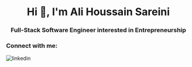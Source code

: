 <h1 align="center">Hi 👋, I'm Ali Houssain Sareini</h1>
<h3 align="center">Full-Stack Software Engineer interested in Entrepreneurship</h3>

<h3 align="left">Connect with me:</h3>

![linkedin](https://img.shields.io/badge/linkedin-0277b5?style=for-the-badge&logo=linkedin&logoColor=white)
